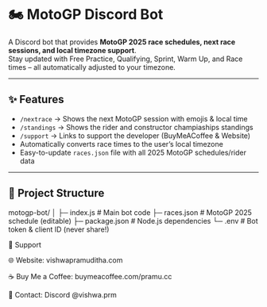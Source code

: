 # 🏍️ MotoGP Discord Bot

A Discord bot that provides **MotoGP 2025 race schedules, next race sessions, and local timezone support**.  
Stay updated with Free Practice, Qualifying, Sprint, Warm Up, and Race times – all automatically adjusted to your timezone.  

---

## ✨ Features
- `/nextrace` → Shows the next MotoGP session with emojis & local time
- `/standings` → Shows the rider and constructor champiaships standings
- `/support` → Links to support the developer (BuyMeACoffee & Website)
- Automatically converts race times to the user’s local timezone
- Easy-to-update `races.json` file with all 2025 MotoGP schedules/rider data

---

## 📂 Project Structure
motogp-bot/
│
├─ index.js # Main bot code
├─ races.json # MotoGP 2025 schedule (editable)
├─ package.json # Node.js dependencies
└─ .env # Bot token & client ID (never share!)


🤝 Support

🌐 Website: vishwapramuditha.com

☕ Buy Me a Coffee: buymeacoffee.com/pramu.cc

📩 Contact: Discord @vishwa.prm
